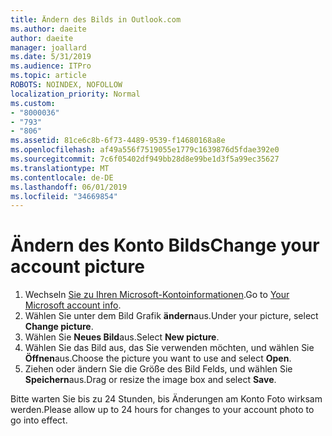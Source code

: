 ```yaml
---
title: Ändern des Bilds in Outlook.com
ms.author: daeite
author: daeite
manager: joallard
ms.date: 5/31/2019
ms.audience: ITPro
ms.topic: article
ROBOTS: NOINDEX, NOFOLLOW
localization_priority: Normal
ms.custom:
- "8000036"
- "793"
- "806"
ms.assetid: 81ce6c8b-6f73-4489-9539-f14680168a8e
ms.openlocfilehash: af49a556f7519055e1779c1639876d5fdae392e0
ms.sourcegitcommit: 7c6f05402df949bb28d8e99be1d3f5a99ec35627
ms.translationtype: MT
ms.contentlocale: de-DE
ms.lasthandoff: 06/01/2019
ms.locfileid: "34669854"
---
```

# <a name="change-your-account-picture"></a><span data-ttu-id="9cfb0-102">Ändern des Konto Bilds</span><span class="sxs-lookup"><span data-stu-id="9cfb0-102">Change your account picture</span></span>

1. <span data-ttu-id="9cfb0-103">Wechseln [Sie zu Ihren Microsoft-Kontoinformationen](https://go.microsoft.com/fwlink/p/?linkid=860841).</span><span class="sxs-lookup"><span data-stu-id="9cfb0-103">Go to [Your Microsoft account info](https://go.microsoft.com/fwlink/p/?linkid=860841).</span></span>
2. <span data-ttu-id="9cfb0-104">Wählen Sie unter dem Bild Grafik **ändern**aus.</span><span class="sxs-lookup"><span data-stu-id="9cfb0-104">Under your picture, select **Change picture**.</span></span>
3. <span data-ttu-id="9cfb0-105">Wählen Sie **Neues Bild**aus.</span><span class="sxs-lookup"><span data-stu-id="9cfb0-105">Select **New picture**.</span></span>
4. <span data-ttu-id="9cfb0-106">Wählen Sie das Bild aus, das Sie verwenden möchten, und wählen Sie **Öffnen**aus.</span><span class="sxs-lookup"><span data-stu-id="9cfb0-106">Choose the picture you want to use and select **Open**.</span></span>
5. <span data-ttu-id="9cfb0-107">Ziehen oder ändern Sie die Größe des Bild Felds, und wählen Sie **Speichern**aus.</span><span class="sxs-lookup"><span data-stu-id="9cfb0-107">Drag or resize the image box and select **Save**.</span></span>

<span data-ttu-id="9cfb0-108">Bitte warten Sie bis zu 24 Stunden, bis Änderungen am Konto Foto wirksam werden.</span><span class="sxs-lookup"><span data-stu-id="9cfb0-108">Please allow up to 24 hours for changes to your account photo to go into effect.</span></span>
